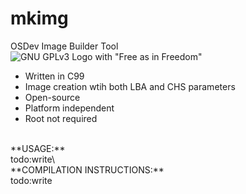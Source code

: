 # mkimg
OSDev Image Builder Tool\
![GNU GPLv3 Logo with "Free as in Freedom"](https://www.gnu.org/graphics/gplv3-with-text-136x68.png)
<br>
- Written in C99
- Image creation wtih both LBA and CHS parameters
- Open-source
- Platform independent
- Root not required
<br>
**USAGE:**<br>
todo:write\
<br>
**COMPILATION INSTRUCTIONS:**<br>
todo:write